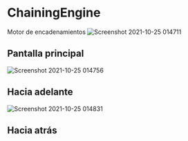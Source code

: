 # ChainingEngine
Motor de encadenamientos
![Screenshot 2021-10-25 014711](https://user-images.githubusercontent.com/24820069/138647461-488ad2c3-4ccb-4d42-83df-104c1214f348.jpg)
## Pantalla principal
![Screenshot 2021-10-25 014756](https://user-images.githubusercontent.com/24820069/138647524-3e68c566-0bfa-46b3-99ff-33d18a2afafd.jpg)
## Hacia adelante
![Screenshot 2021-10-25 014831](https://user-images.githubusercontent.com/24820069/138647590-8caa564b-02e5-4d1a-af74-0afd74c7b0c7.jpg)
## Hacia atrás

